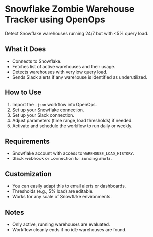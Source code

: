 # Snowflake Zombie Warehouse Tracker using OpenOps

Detect Snowflake warehouses running 24/7 but with <5% query load.

## What it Does
- Connects to Snowflake.
- Fetches list of active warehouses and their usage.
- Detects warehouses with very low query load.
- Sends Slack alerts if any warehouse is identified as underutilized.

## How to Use
1. Import the `.json` workflow into OpenOps.
2. Set up your Snowflake connection.
3. Set up your Slack connection.
4. Adjust parameters (time range, load thresholds) if needed.
5. Activate and schedule the workflow to run daily or weekly.

## Requirements
- Snowflake account with access to `WAREHOUSE_LOAD_HISTORY`.
- Slack webhook or connection for sending alerts.

## Customization
- You can easily adapt this to email alerts or dashboards.
- Thresholds (e.g., 5% load) are editable.
- Works for any scale of Snowflake environments.

## Notes
- Only active, running warehouses are evaluated.
- Workflow cleanly ends if no idle warehouses are found.
